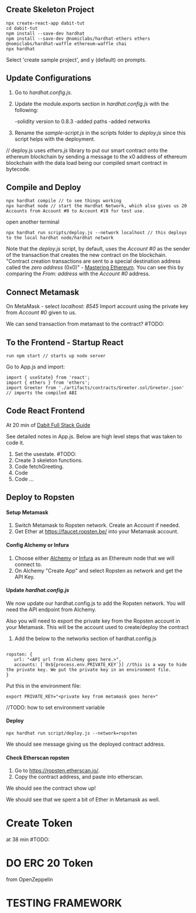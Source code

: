 ## Create Skeleton Project

             
    npx create-react-app dabit-tut
    cd dabit-tut
    npm install --save-dev hardhat
    npm install --save-dev @nomiclabs/hardhat-ethers ethers @nomiclabs/hardhat-waffle ethereum-waffle chai
    npx hardhat


Select 'create sample project', and y (default) on prompts.

## Update Configurations

1. Go to *hardhat.config.js*.

2. Update the module.exports section in *hardhat.config.js* with the following:

    -solidity version to 0.8.3
    -added paths
    -added networks

3. Rename the *sample-script.js* in the scripts folder to *deploy.js* since this script helps with the deployment.

// deploy.js uses *ethers.js* library to put our smart contract onto the ethereum blockchain by sending a message to the x0 address of ethereum blockchain with the data load being our compiled smart contract in bytecode.

## Compile and Deploy

    npx hardhat compile // to see things working
    npx hardhat node // start the Hardhat Network, which also gives us 20 Accounts from Account #0 to Account #19 for test use.

open another terminal

    npx hardhat run scripts/deploy.js --network localhost // this deploys to the local hardhat node/hardhat network


Note that the *deploy.js* script, by default, uses the *Account #0* as the sender of the transaction that creates the new contract on the blockchain. "Contract creation transactions are sent to a special destination address called the *zero address* (0x0)" - [Mastering Ethereum](https://github.com/ethereumbook/ethereumbook/blob/develop/06transactions.asciidoc#special-transaction-contract-creation). You can see this by comparing the *From: address* with the *Account #0* address.

## Connect Metamask

On MetaMask - select *localhost: 8545*
Import account using the private key from *Account #0* given to us.

We can send transaction from metamast to the contract? #TODO:

## To the Frontend - Startup React

    run npm start // starts up node server

Go to App.js and import:

    import { useState} from 'react';
    import { ethers } from 'ethers';
    import Greeter from './artifacts/contracts/Greeter.sol/Greeter.json' // imports the compiled ABI

## Code React Frontend
At 20 min of [Dabit Full Stack Guide](https://youtu.be/a0osIaAOFSE?t=1863)

See detailed notes in App.js. Below are high level steps that was taken to code it.

1. Set the usestate. #TODO:
2. Create 3 skeleton functions.
3. Code fetchGreeting.
4. Code 
5. Code 
...

## Deploy to Ropsten

#### Setup Metamask

1. Switch Metamask to Ropsten network. Create an Account if needed.
2. Get Ether at https://faucet.ropsten.be/ into your Metamask account.

#### Config Alchemy or Infura

1. Choose either [Alchemy](https://dashboard.alchemyapi.io/) or [Infura](https://infura.io/) as an Ethereum node that we will connect to.
2. On Alchemy "Create App" and select Ropsten as network and get the API Key.

#### Update *hardhat.config.js*

We now update our hardhat.config.js to add the Ropsten network. You will need the API endpoint from Alchemy. 

Also you will need to export the private key from the Ropsten account in your Metamask. This will be the account used to create/deploy the contract

1. Add the below to the networks section of hardhat.config.js

````

ropsten: {
   url: "<API url from Alchemy goes here.>",
   accounts: [`0x${process.env.PRIVATE_KEY`}] //this is a way to hide the private key. We put the private key in an environment file.
}
````

Put this in the environment file:

`export PRIVATE_KEY="<private key from metamask goes here>"`

//TODO: how to set environment variable

#### Deploy

`npx hardhat run script/deploy.js --network=ropsten`

We should see message giving us the deployed contract address.

#### Check Etherscan ropsten

1. Go to https://ropsten.etherscan.io/.
2. Copy the contract address, and paste into etherscan.

We should see the contract show up!

We should see that we spent a bit of Ether in Metamask as well.

# Create Token
at 38 min #TODO:


# DO ERC 20 Token

from OpenZeppelin

# TESTING FRAMEWORK